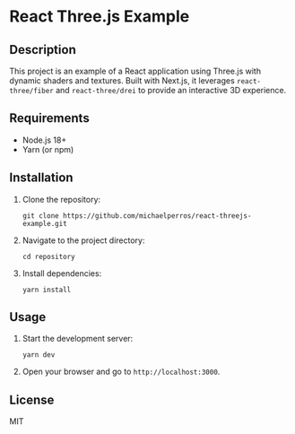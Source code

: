# React Three.js Example

## Description

This project is an example of a React application using Three.js with dynamic shaders and textures. Built with Next.js, it leverages `react-three/fiber` and `react-three/drei` to provide an interactive 3D experience.

## Requirements

- Node.js 18+
- Yarn (or npm)

## Installation

1. Clone the repository:
    ```
    git clone https://github.com/michaelperros/react-threejs-example.git
    ```

2. Navigate to the project directory:
    ```
    cd repository
    ```

3. Install dependencies:
    ```
    yarn install
    ```

## Usage

1. Start the development server:
    ```
    yarn dev
    ```

2. Open your browser and go to `http://localhost:3000`.


## License

MIT
